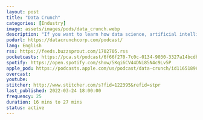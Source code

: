 ```yaml
---
layout: post
title: "Data Crunch"
categories: [Industry]
image: assets/images/pods/data_crunch.webp
description: "If you want to learn how data science, artificial intelligence, machine learning, and deep learning are being used to change our world for the better, you’ve subscribed to the right podcast. We talk to entrepreneurs and experts about their experiences employing new technology—their approach, their successes, their failures, and the outcomes of their work. We make these difficult concepts accessible to a wide audience"
podurl: https://datacrunchcorp.com/podcast/
lang: English
rss: https://feeds.buzzsprout.com/1702705.rss
pocketcasts: https://pca.st/podcast/6f66f270-7c0c-0134-9030-3327a14bcdba
spotify: https://open.spotify.com/show/5Kqi6CV44DNi85N4c9Lv5P
apple_pod: https://podcasts.apple.com/us/podcast/data-crunch/id1165189603
overcast:
youtube:
stitcher: http://www.stitcher.com/s?fid=122395&refid=stpr
last_published: 2022-03-24 18:00:00
frequency: 25
duration: 16 mins to 27 mins
status: active
---
```

